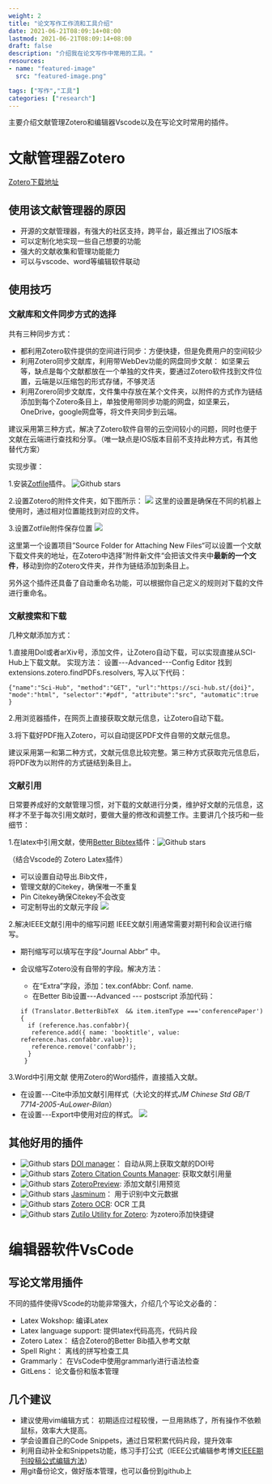 ```yaml
---
weight: 2
title: "论文写作工作流和工具介绍"
date: 2021-06-21T08:09:14+08:00
lastmod: 2021-06-21T08:09:14+08:00
draft: false
description: "介绍我在论文写作中常用的工具。"
resources:
- name: "featured-image"
  src: "featured-image.png"

tags: ["写作","工具"]
categories: ["research"]
---
```


主要介绍文献管理Zotero和编辑器Vscode以及在写论文时常用的插件。

<!--more-->

# 文献管理器Zotero
[Zotero下载地址](https://www.zotero.org/download/)

## 使用该文献管理器的原因

- 开源的文献管理器，有强大的社区支持，跨平台，最近推出了IOS版本
- 可以定制化地实现一些自己想要的功能
- 强大的文献收集和管理功能能力
- 可以与vscode、word等编辑软件联动

## 使用技巧
### 文献库和文件同步方式的选择
共有三种同步方式：
- 都利用Zotero软件提供的空间进行同步：方便快捷，但是免费用户的空间较少
- 利用Zotero同步文献库，利用带WebDev功能的网盘同步文献： 如坚果云等，缺点是每个文献都放在一个单独的文件夹，要通过Zotero软件找到文件位置，云端是以压缩包的形式存储，不够灵活
- 利用Zorero同步文献库，文件集中存放在某个文件夹，以附件的方式作为链结添加到每个Zotero条目上，单独使用带同步功能的网盘，如坚果云，OneDrive，google网盘等，将文件夹同步到云端。

建议采用第三种方式，解决了Zotero软件自带的云空间较小的问题，同时也便于文献在云端进行查找和分享。（唯一缺点是IOS版本目前不支持此种方式，有其他替代方案）

实现步骤：

1.安装[Zotfile](https://github.com/jlegewie/zotfile)插件。 ![Github stars](https://img.shields.io/github/stars/jlegewie/zotfile.svg)

2.设置Zotero的附件文件夹，如下图所示：
![](https://pic.rgsc.top/2021-06-21-f167567e-2021-06-21_08-38.png)
这里的设置是确保在不同的机器上使用时，通过相对位置能找到对应的文件。

3.设置Zotfile附件保存位置
![](https://pic.rgsc.top/2021-06-21-cf629919-zotfile.png)

这里第一个设置项目”Source Folder for Attaching New Files“可以设置一个文献下载文件夹的地址，在Zotero中选择”附件新文件“会把该文件夹中**最新的一个文件**，移动到你的Zotero文件夹，并作为链结添加到条目上。

另外这个插件还具备了自动重命名功能，可以根据你自己定义的规则对下载的文件进行重命名。

### 文献搜索和下载
几种文献添加方式：

1.直接用DoI或者arXiv号，添加文件，让Zotero自动下载，可以实现直接从SCI-Hub上下载文献。
实现方法：
设置---Advanced---Config Editor
找到extensions.zotero.findPDFs.resolvers, 写入以下代码：
```
{"name":"Sci-Hub", "method":"GET", "url":"https://sci-hub.st/{doi}", "mode":"html", "selector":"#pdf", "attribute":"src", "automatic":true }
```

2.用浏览器插件，在网页上直接获取文献元信息，让Zotero自动下载。

3.将下载好PDF拖入Zotero，可以自动提区PDF文件自带的文献元信息。

建议采用第一和第二种方式，文献元信息比较完整。第三种方式获取完元信息后，将PDF改为以附件的方式链结到条目上。

### 文献引用

日常要养成好的文献管理习惯，对下载的文献进行分类，维护好文献的元信息，这样才不至于每次引用文献时，要做大量的修改和调整工作。主要讲几个技巧和一些细节：

1.在latex中引用文献，使用[Better Bibtex](https://github.com/retorquere/zotero-better-bibtex)插件：![Github stars](https://img.shields.io/github/stars/retorquere/zotero-better-bibtex.svg)

（结合Vscode的 Zotero Latex插件）
- 可以设置自动导出.Bib文件，
- 管理文献的Citekey，确保唯一不重复
- Pin Citekey确保Citekey不会改变
- 可定制导出的文献元字段
![](https://pic.rgsc.top/2021-06-21-012f903c-2021-06-21_09-30.png)

2.解决IEEE文献引用中的缩写问题
IEEE文献引用通常需要对期刊和会议进行缩写。
- 期刊缩写可以填写在字段“Journal Abbr” 中。

- 会议缩写Zotero没有自带的字段。解决方法：

   - 在“Extra”字段，添加：tex.confAbbr: Conf. name.
   - 在Better Bib设置---Advanced --- postscript 添加代码：
   ```
   if (Translator.BetterBibTeX	&& item.itemType ==='conferencePaper') {
     if (reference.has.confabbr){
      reference.add({ name: 'booktitle', value: reference.has.confabbr.value});  
      reference.remove('confabbr'); 
     }
    }
    ```

3.Word中引用文献
使用Zotero的Word插件，直接插入文献。
- 在设置---Cite中添加文献引用样式（大论文的样式*JM Chinese Std GB/T 7714-2005-AuLower-Bilan*）
- 在设置---Export中使用对应的样式。
![](https://pic.rgsc.top/2021-06-21-a9da48ab-2021-06-21_09-49.png)

## 其他好用的插件
- ![Github stars](https://img.shields.io/github/stars/bwiernik/zotero-shortdoi.svg) [DOI manager](https://github.com/bwiernik/zotero-shortdoi)： 自动从网上获取文献的DOI号
- ![Github stars](https://img.shields.io/github/stars/eschnett/zotero-citationcounts.svg) [Zotero Citation Counts Manager](https://github.com/eschnett/zotero-citationcounts): 获取文献引用量
- ![Github stars](https://img.shields.io/github/stars/dcartertod/zotero-plugins.svg) [ZoteroPreview](https://github.com/dcartertod/zotero-plugins): 添加文献引用预览
- ![Github stars](https://img.shields.io/github/stars/l0o0/jasminum.svg) [Jasminum](https://github.com//l0o0/jasminum)： 用于识别中文元数据
- ![Github stars](https://img.shields.io/github/stars/UB-Mannheim/zotero-ocr.svg) [Zotero OCR](https://github.com/UB-Mannheim/zotero-ocr): OCR 工具
- ![Github stars](https://img.shields.io/github/stars/wshanks/Zutilo.svg) [Zutilo Utility for Zotero](https://github.com/wshanks/Zutilo): 为zotero添加快捷键


# 编辑器软件VsCode
## 写论文常用插件
不同的插件使得VScode的功能非常强大，介绍几个写论文必备的：
- Latex Wokshop: 编译Latex
- Latex language support: 提供latex代码高亮，代码片段
- Zotero Latex： 结合Zotero的Better Bib插入参考文献
- Spell Right： 离线的拼写检查工具
- Grammarly： 在VsCode中使用grammarly进行语法检查
- GitLens： 论文备份和版本管理

## 几个建议
- 建议使用vim编辑方式：
初期适应过程较慢，一旦用熟练了，所有操作不依赖鼠标，效率大大提高。
- 学会设置自己的Code Snippets，通过日常积累代码片段，提升效率
- 利用自动补全和Snippets功能，练习手打公式（IEEE公式编辑参考博文[IEEE期刊投稿公式编辑方法](https://blog.nicegeek.tech/posts/how-to-edit-equation-for-ieee/)）
- 用git备份论文，做好版本管理，也可以备份到github上